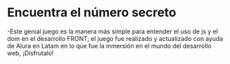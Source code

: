 <h1>Encuentra el número secreto</h1>
-Este genial juego es la manera más simple para entender el uso de js y el dom en el desarrollo FRONT; el juego fue realizado y actualizado con ayuda de Alura en Latam en lo que fue la inmersión en el mundo del desarrollo web, ¡Disfrutalo!
